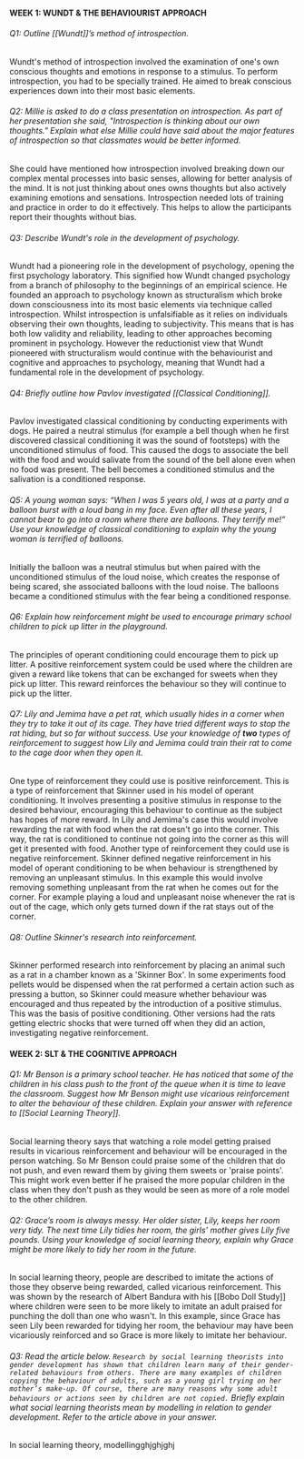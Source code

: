 
#### WEEK 1: WUNDT & THE BEHAVIOURIST APPROACH

###### Q1: Outline [[Wundt]]’s method of introspection.

Wundt's method of introspection involved the examination of one's own conscious thoughts and emotions in response to a stimulus. To perform introspection, you had to be specially trained. He aimed to break conscious experiences down into their most basic elements.

###### Q2: Millie is asked to do a class presentation on introspection. As part of her presentation she said, "Introspection is thinking about our own thoughts." Explain what else Millie could have said about the major features of introspection so that classmates would be better informed.

She could have mentioned how introspection involved breaking down our complex mental processes into basic senses, allowing for better analysis of the mind. It is not just thinking about ones owns thoughts but also actively examining emotions and sensations. Introspection needed lots of training and practice in order to do it effectively. This helps to allow the participants report their thoughts without bias.

###### Q3: Describe Wundt's role in the development of psychology.

Wundt had a pioneering role in the development of psychology, opening the first psychology laboratory. This signified how Wundt changed psychology from a branch of philosophy to the beginnings of an empirical science. He founded an approach to psychology known as structuralism which broke down consciousness into its most basic elements via technique called introspection. Whilst introspection is unfalsifiable as it relies on individuals observing their own thoughts, leading to subjectivity. This means that is has both low validity and reliability, leading to other approaches becoming prominent in psychology. However the reductionist view that Wundt pioneered with structuralism would continue with the behaviourist and cognitive and approaches to psychology, meaning that Wundt had a fundamental role in the development of psychology.

###### Q4: Briefly outline how Pavlov investigated [[Classical Conditioning]].

Pavlov investigated classical conditioning by conducting experiments with dogs. He paired a neutral stimulus (for example a bell though when he first discovered classical conditioning it was the sound of footsteps) with the unconditioned stimulus of food. This caused the dogs to associate the bell with the food and would salivate from the sound of the bell alone even when no food was present. The bell becomes a conditioned stimulus and the salivation is a conditioned response.

###### Q5: A young woman says: “When I was 5 years old, I was at a party and a balloon burst with a loud bang in my face. Even after all these years, I cannot bear to go into a room where there are balloons. They terrify me!” Use your knowledge of classical conditioning to explain why the young woman is terrified of balloons.

Initially the balloon was a neutral stimulus but when paired with the unconditioned stimulus of the loud noise, which creates the response of being scared, she associated balloons with the loud noise. The balloons became a conditioned stimulus with the fear being a conditioned response.

###### Q6: Explain how reinforcement might be used to encourage primary school children to pick up litter in the playground.

The principles of operant conditioning could encourage them to pick up litter. A positive reinforcement system could be used where the children are given a reward like tokens that can be exchanged for sweets when they pick up litter. This reward reinforces the behaviour so they will continue to pick up the litter.

###### Q7: Lily and Jemima have a pet rat, which usually hides in a corner when they try to take it out of its cage. They have tried different ways to stop the rat hiding, but so far without success. Use your knowledge of **two** types of reinforcement to suggest how Lily and Jemima could train their rat to come to the cage door when they open it.

One type of reinforcement they could use is positive reinforcement. This is a type of reinforcement that Skinner used in his model of operant conditioning. It involves presenting a positive stimulus in response to the desired behaviour, encouraging this behaviour to continue as the subject has hopes of more reward. In Lily and Jemima's case this would involve rewarding the rat with food when the rat doesn't go into the corner. This way, the rat is conditioned to continue not going into the corner as this will get it presented with food. Another type of reinforcement they could use is negative reinforcement. Skinner defined negative reinforcement in his model of operant conditioning to be when behaviour is strengthened by removing an unpleasant stimulus. In this example this would involve removing something unpleasant from the rat when he comes out for the corner. For example playing a loud and unpleasant noise whenever the rat is out of the cage, which only gets turned down if the rat stays out of the corner.

###### Q8: Outline Skinner's research into reinforcement.

Skinner performed research into reinforcement by placing an animal such as a rat in a chamber known as a 'Skinner Box'. In some experiments food pellets would be dispensed when the rat performed a certain action such as pressing a button, so Skinner could measure whether behaviour was encouraged and thus repeated by the introduction of a positive stimulus. This was the basis of positive conditioning. Other versions had the rats getting electric shocks that were turned off when they did an action, investigating negative reinforcement.

#### WEEK 2: SLT & THE COGNITIVE APPROACH

###### Q1: Mr Benson is a primary school teacher. He has noticed that some of the children in his class push to the front of the queue when it is time to leave the classroom. Suggest how Mr Benson might use vicarious reinforcement to alter the behaviour of these children. Explain your answer with reference to [[Social Learning Theory]].

Social learning theory says that watching a role model getting praised results in vicarious reinforcement and behaviour will be encouraged in the person watching. So Mr Benson could praise some of the children that do not push, and even reward them by giving them sweets or 'praise points'. This might work even better if he praised the more popular children in the class when they don't push as they would be seen as more of a role model to the other children.

###### Q2: Grace’s room is always messy. Her older sister, Lily, keeps her room very tidy. The next time Lily tidies her room, the girls’ mother gives Lily five pounds. Using your knowledge of social learning theory, explain why Grace might be more likely to tidy her room in the future.

In social learning theory, people are described to imitate the actions of those they observe being rewarded, called vicarious reinforcement. This was shown by the research of Albert Bandura with his [[Bobo Doll Study]] where children were seen to be more likely to imitate an adult praised for punching the doll than one who wasn't. In this example, since Grace has seen Lily been rewarded for tidying her room, the behaviour may have been vicariously reinforced and so Grace is more likely to imitate her behaviour. 

###### Q3: Read the article below. ```Research by social learning theorists into gender development has shown that children learn many of their gender-related behaviours from others. There are many examples of children copying the behaviour of adults, such as a young girl trying on her mother’s make-up. Of course, there are many reasons why some adult behaviours or actions seen by children are not copied.``` Briefly explain what social learning theorists mean by *modelling* in relation to gender development. Refer to the article above in your answer.

In social learning theory, modellingghjghjghj